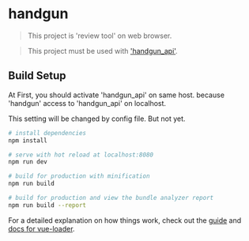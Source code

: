 # handgun

> This project is 'review tool' on web browser.

> This project must be used with ['handgun_api'](https://github.com/LTKSK/handgun_api).


## Build Setup
At First, you should activate 'handgun_api' on same host.
because 'handgun' access to 'handgun_api' on localhost.


This setting will be changed by config file. But not yet.


``` bash
# install dependencies
npm install

# serve with hot reload at localhost:8080
npm run dev

# build for production with minification
npm run build

# build for production and view the bundle analyzer report
npm run build --report
```

For a detailed explanation on how things work, check out the [guide](http://vuejs-templates.github.io/webpack/) and [docs for vue-loader](http://vuejs.github.io/vue-loader).
